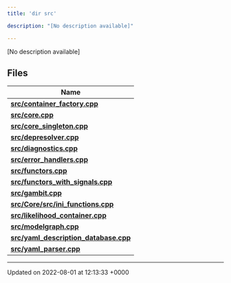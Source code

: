 ```yaml
---
title: 'dir src'

description: "[No description available]"

---
```







[No description available]

## Files

| Name           |
| -------------- |
| **[src/container_factory.cpp](/documentation/code/files/container__factory_8cpp/#file-container-factory.cpp)**  |
| **[src/core.cpp](/documentation/code/files/core_8cpp/#file-core.cpp)**  |
| **[src/core_singleton.cpp](/documentation/code/files/core__singleton_8cpp/#file-core-singleton.cpp)**  |
| **[src/depresolver.cpp](/documentation/code/files/depresolver_8cpp/#file-depresolver.cpp)**  |
| **[src/diagnostics.cpp](/documentation/code/files/diagnostics_8cpp/#file-diagnostics.cpp)**  |
| **[src/error_handlers.cpp](/documentation/code/files/error__handlers_8cpp/#file-error-handlers.cpp)**  |
| **[src/functors.cpp](/documentation/code/files/functors_8cpp/#file-functors.cpp)**  |
| **[src/functors_with_signals.cpp](/documentation/code/files/functors__with__signals_8cpp/#file-functors-with-signals.cpp)**  |
| **[src/gambit.cpp](/documentation/code/files/gambit_8cpp/#file-gambit.cpp)**  |
| **[src/Core/src/ini_functions.cpp](/documentation/code/files/core_2src_2ini__functions_8cpp/#file-core/src/ini-functions.cpp)**  |
| **[src/likelihood_container.cpp](/documentation/code/files/likelihood__container_8cpp/#file-likelihood-container.cpp)**  |
| **[src/modelgraph.cpp](/documentation/code/files/modelgraph_8cpp/#file-modelgraph.cpp)**  |
| **[src/yaml_description_database.cpp](/documentation/code/files/yaml__description__database_8cpp/#file-yaml-description-database.cpp)**  |
| **[src/yaml_parser.cpp](/documentation/code/files/yaml__parser_8cpp/#file-yaml-parser.cpp)**  |






-------------------------------

Updated on 2022-08-01 at 12:13:33 +0000
